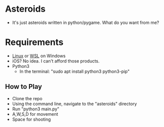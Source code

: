 # Asteroids
- It's just asteroids written in python/pygame. What do you want from me?
  
# Requirements
- [Linux](https://en.wikipedia.org/wiki/Linux_distribution#:~:text=is%20about%203.67%25.-,Components,and%20the%20software's%20source%20code.) or [WSL](https://learn.microsoft.com/en-us/windows/wsl/install) on Windows
- iOS? No idea. I can't afford those products.
- Python3
    - In the terminal: "sudo apt install python3 python3-pip"
  
## How to Play
- Clone the repo
- Using the command line, navigate to the "asteroids" directory
- Run "python3 main.py"
- A,W,S,D for movement
- Space for shooting

